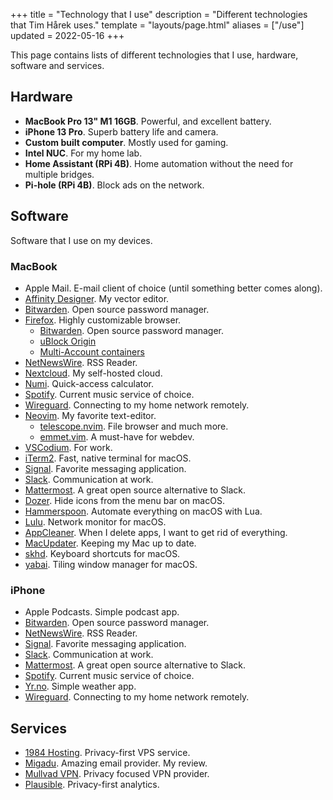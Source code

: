 +++
title = "Technology that I use"
description = "Different technologies that Tim Hårek uses."
template = "layouts/page.html"
aliases = ["/use"]
updated = 2022-05-16
+++

This page contains lists of different technologies that I use, hardware,
software and services.

## Hardware

- **MacBook Pro 13" M1 16GB**. Powerful, and excellent battery.
- **iPhone 13 Pro**. Superb battery life and camera.
- **Custom built computer**. Mostly used for gaming.
- **Intel NUC**. For my home lab.
- **Home Assistant (RPi 4B)**. Home automation without the need for multiple
  bridges.
- **Pi-hole (RPi 4B)**. Block ads on the network.

## Software

Software that I use on my devices.

### MacBook

- Apple Mail. E-mail client of choice (until something better comes along).
- [Affinity Designer][affinity]. My vector editor.
- [Bitwarden][bitwarden]. Open source password manager.
- [Firefox][firefox]. Highly customizable browser.
  - [Bitwarden][bitwarden]. Open source password manager.
  - [uBlock Origin][ublock]
  - [Multi-Account containers][multia]
- [NetNewsWire][netnewswire]. RSS Reader.
- [Nextcloud][nextcloud]. My self-hosted cloud.
- [Numi][numi]. Quick-access calculator.
- [Spotify][spotify]. Current music service of choice.
- [Wireguard][wireguard]. Connecting to my home network remotely.
- [Neovim][neovim]. My favorite text-editor.
  - [telescope.nvim][telescope]. File browser and much more.
  - [emmet.vim][emmet]. A must-have for webdev.
- [VSCodium][vscodium]. For work.
- [iTerm2][iterm]. Fast, native terminal for macOS.
- [Signal][signal]. Favorite messaging application.
- [Slack][slack]. Communication at work.
- [Mattermost][mattermost]. A great open source alternative to Slack.
- [Dozer][dozer]. Hide icons from the menu bar on macOS.
- [Hammerspoon][hammerspoon]. Automate everything on macOS with Lua.
- [Lulu][lulu]. Network monitor for macOS.
- [AppCleaner][appcleaner]. When I delete apps, I want to get rid of everything.
- [MacUpdater][macupdater]. Keeping my Mac up to date.
- [skhd][skhd]. Keyboard shortcuts for macOS.
- [yabai][yabai]. Tiling window manager for macOS.

### iPhone

- Apple Podcasts. Simple podcast app.
- [Bitwarden][bitwarden]. Open source password manager.
- [NetNewsWire][netnewswire]. RSS Reader.
- [Signal][signal]. Favorite messaging application.
- [Slack][slack]. Communication at work.
- [Mattermost][mattermost]. A great open source alternative to Slack.
- [Spotify][spotify]. Current music service of choice.
- [Yr.no][yr]. Simple weather app.
- [Wireguard][wireguard]. Connecting to my home network remotely.

## Services

- [1984 Hosting][1984]. Privacy-first VPS service.
- [Migadu][migadu]. Amazing email provider. My review.
- [Mullvad VPN][mullvad]. Privacy focused VPN provider.
- [Plausible][plausible]. Privacy-first analytics.

[affinity]: https://affinity.serif.com/en-us/designer
[firefox]: https://www.mozilla.org/en-US/firefox/new
[bitwarden]: https://bitwarden.com
[ublock]: https://ublockorigin.com
[multia]:
  https://addons.mozilla.org/en-US/firefox/addon/multi-account-containers
[hammerspoon]: https://www.hammerspoon.org
[mattermost]: https://mattermost.com
[neovim]: https://neovim.io
[telescope]: https://github.com/nvim-telescope/telescope.nvim
[emmet]: https://github.com/mattn/emmet-vim
[netnewswire]: https://netnewswire.com
[dozer]: https://github.com/Mortennn/Dozer
[nextcloud]: https://nextcloud.com
[numi]: https://numi.app
[rectangle]: https://github.com/rxhanson/Rectangle
[signal]: https://signal.org
[iterm]: https://iterm2.com/
[skhd]: https://github.com/koekeishiya/skhd
[slack]: https://slack.com
[spotify]: https://spotify.com
[vscodium]: https://github.com/VSCodium/vscodium
[darkroom]: https://apps.apple.com/us/app/a-dark-room/id736683061
[wireguard]: https://www.wireguard.com
[yr]: https://apps.apple.com/jo/app/yr-no/id490989206
[1984]: https://1984hosting.com
[migadu]: https://migadu.com
[mullvad]: https://mullvad.net/en/
[yabai]: https://github.com/koekeishiya/yabai
[lulu]: https://objective-see.com/products/lulu.html
[appcleaner]: https://freemacsoft.net/appcleaner/
[macupdater]: https://www.corecode.io/macupdater/
[plausible]: https://plausible.io
